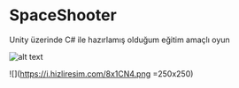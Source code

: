 # SpaceShooter
 Unity üzerinde C# ile hazırlamış olduğum eğitim amaçlı oyun

![alt text](https://i.hizliresim.com/8x1CN4.png)

![](https://i.hizliresim.com/8x1CN4.png =250x250)
